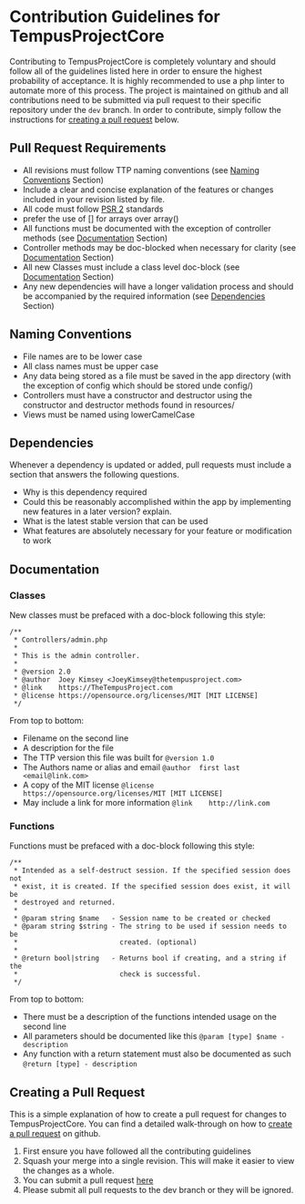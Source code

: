 # Contribution Guidelines for TempusProjectCore
Contributing to TempusProjectCore is completely voluntary and should follow all of the guidelines listed here in order to ensure the highest probability of acceptance. It is highly recommended to use a php linter to automate more of this process. The project is maintained on github and all contributions need to be submitted via pull request to their specific repository under the `dev` branch. In order to contribute, simply follow the instructions for [creating a pull request](#creating-a-pull-request) below.

## Pull Request Requirements
- All revisions must follow TTP naming conventions (see [Naming Conventions](#naming-conventions) Section)
- Include a clear and concise explanation of the features or changes included in your revision listed by file.
- All code must follow [PSR 2](http://www.php-fig.org/psr/psr-2/) standards
- prefer the use of [] for arrays over array()
- All functions must be documented with the exception of controller methods (see [Documentation](#documentation) Section)
- Controller methods may be doc-blocked when necessary for clarity (see [Documentation](#documentation) Section)
- All new Classes must include a class level doc-block (see [Documentation](#documentation) Section)
- Any new dependencies will have a longer validation process and should be accompanied by the required information (see [Dependencies](#dependencies) Section)

## Naming Conventions
- File names are to be lower case
- All class names must be upper case
- Any data being stored as a file must be saved in the app directory (with the exception of config which should be stored unde config/)
- Controllers must have a constructor and destructor using the constructor and destructor methods found in resources/
- Views must be named using lowerCamelCase

## Dependencies
Whenever a dependency is updated or added, pull requests must include a section that answers the following questions.
- Why is this dependency required
- Could this be reasonably accomplished within the app by implementing new features in a later version? explain.
- What is the latest stable version that can be used
- What features are absolutely necessary for your feature or modification to work

## Documentation
### Classes

New classes must be prefaced with a doc-block following this style:
```
/**
 * Controllers/admin.php
 *
 * This is the admin controller.
 *
 * @version 2.0
 * @author  Joey Kimsey <JoeyKimsey@thetempusproject.com>
 * @link    https://TheTempusProject.com
 * @license https://opensource.org/licenses/MIT [MIT LICENSE]
 */
```

From top to bottom:
- Filename on the second line
- A description for the file
- The TTP version this file was built for
`@version 1.0`
- The Authors name or alias and email
`@author  first last <email@link.com>`
- A copy of the MIT license
`@license https://opensource.org/licenses/MIT [MIT LICENSE]`
- May include a link for more information
`@link    http://link.com`

### Functions
Functions must be prefaced with a doc-block following this style:
```
/**
 * Intended as a self-destruct session. If the specified session does not
 * exist, it is created. If the specified session does exist, it will be
 * destroyed and returned.
 *
 * @param string $name   - Session name to be created or checked
 * @param string $string - The string to be used if session needs to be
 *                         created. (optional)
 *
 * @return bool|string   - Returns bool if creating, and a string if the
 *                         check is successful.
 */
```

From top to bottom:
- There must be a description of the functions intended usage on the second line
- All parameters should be documented like this
`@param [type] $name - description`
- Any function with a return statement must also be documented as such
`@return [type] - description`

## Creating a Pull Request
This is a simple explanation of how to create a pull request for changes to TempusProjectCore. You can find a detailed walk-through on how to [create a pull request](https://help.github.com/articles/creating-a-pull-request/) on github.

1. First ensure you have followed all the contributing guidelines
2. Squash your merge into a single revision. This will make it easier to view the changes as a whole.
3. You can submit a pull request [here](https://github.com/TheTempusProject/TempusProjectCore/compare)
4. Please submit all pull requests to the dev branch or they will be ignored.